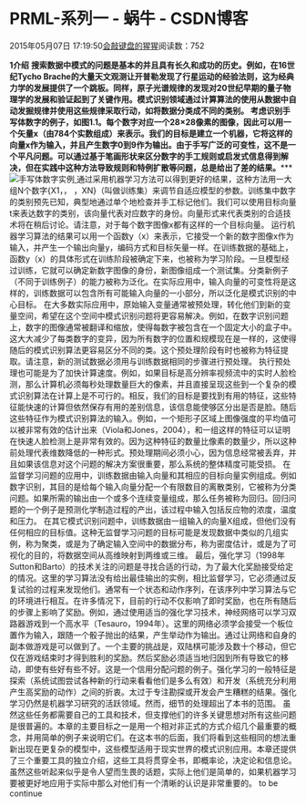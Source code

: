 
# PRML-系列一 - 蜗牛 - CSDN博客


2015年05月07日 17:19:50[会敲键盘的猩猩](https://me.csdn.net/u010182633)阅读数：752


**1介绍**
**搜索数据中模式的问题是基本的并且具有长久和成功的历史。例如，在16世纪Tycho Brache的大量天文观测让开普勒发现了行星运动的经验法则，这为经典力学的发展提供了一个跳板。同样，原子光谱规律的发现对20世纪早期的量子物理学的发展和验证起到了关键作用。模式识别领域通过计算算法的使用从数据中自动发掘规律并使用这些规律采取行动，如将数据分类成不同的类别。
考虑识别手写体数字的例子，如图1.1。每个数字对应一个28×28像素的图像，因此可以用一个矢量x（由784个实数组成）来表示。我们的目标是建立一个机器，它将这样的向量x作为输入，并且产生数字0到9作为输出。由于手写广泛的可变性，这不是一个平凡问题。可以通过基于笔画形状来区分数字的手工规则或启发式信息得到解决，但在实践中这种方法导致规则和特例扩散等问题，总是给出了差的结果。*****
![手写体数字实例](https://img-blog.csdn.net/20150507161554852)[ ](https://img-blog.csdn.net/20150507161554852)
通过采用机器学习方法可以得到更好的结果，这种方法用一大组N个数字{X1，， ，XN}（叫做训练集）来调节自适应模型的参数。训练集中数字的类别预先已知，典型地通过单个地检查并手工标记他们。我们可以使用目标向量t来表达数字的类别，该向量代表对应数字的身份。向量形式来代表类别的合适技术将在稍后讨论。请注意，对于每个数字图像x都有这样的一个目标向量。
运行机器学习算法的结果可以用一个函数y（x）来表示，它接受一个新的数字图像x作为输入，并产生一个输出向量y，编码方式和目标矢量一样。在训练数据的基础上，函数y（x）的具体形式在训练阶段被确定下来，也被称为学习阶段。一旦模型经过训练，它就可以确定新数字图像的身份，新图像组成一个测试集。分类新例子（不同于训练例子）的能力被称为泛化。在实际应用中，输入向量的可变性将是这样的，训练数据可以包含所有可能输入向量的一小部分，所以泛化是模式识别的中心目标。
在大多数实际应用中，原始输入变量通常被预处理，转化他们到新的变量空间，希望在这个空间中模式识别问题将更容易解决。例如，在数字识别问题上，数字的图像通常被翻译和缩放，使得每数字被包含在一个固定大小的盒子中。这大大减少了每类数字的变异，因为所有数字的位置和规模现在是一样的，这使得随后的模式识别算法更容易区分不同的类。这个预处理阶段有时也被称为特征提取。请注意，新的测试数据必须用与训练数据相同的步骤进行预处理。
执行预处理也可能是为了加快计算速度。例如，如果目标是高分辨率视频流中的实时人脸检测，那么计算机必须每秒处理数量巨大的像素，并且直接呈现这些到一个复杂的模式识别算法在计算上是不可行的。相反，我们的目标是要找到有用的特征，这些特征能快速的计算但依然保存有用的差别信息，该信息能使够区分出是否是脸。随后这些特征作为模式识别算法的输入。例如，一个矩形子区域上图像强度的平均值可以被非常有效的估计出来（Viola和Jones，2004），和一组这样的特征可以证明在快速人脸检测上是非常有效的。因为这种特征的数量比像素的数量少，所以这种前处理代表维数降低的一种形式。预处理期间必须小心，因为信息经常被丢弃，并且如果该信息对这个问题的解决方案很重要，那么系统的整体精度可能受损。
在监督学习问题的应用中，训练数据由输入向量和其相应的目标向量实例组成。例如数字识别，其目的是给每个输入向量分配一个有限数目的离散类别，它被称为分类问题。如果所需的输出由一个或多个连续变量组成，那么任务被称为回归。回归问题的一个例子是预测化学制造过程的产出，该过程中输入包括反应物的浓度，温度和压力。
在其它模式识别问题中，训练数据由一组输入的向量X组成，但他们没有任何相应的目标值。这种无监督学习问题的目标可能是发现数据中类似的几组实例，称为聚类，或是为了确定输入空间中的数据分布，称为密度估计，或是为了可视化的目的，将数据空间从高维映射到两维或三维。
最后，强化学习（1998年Sutton和Barto）的技术关注的问题是寻找合适的行动，为了最大化奖励接受给定的情况。这里的学习算法没有给出最佳输出的实例，相比监督学习，它必须通过反复试验的过程来发现他们。通常有一个状态和动作序列，在该序列中学习算法与它的环境进行相互。在许多情况下，目前的行动不仅影响了即时奖励，也在所有随后的步骤上影响了奖励。例如，通过使用适当的强化学习技术，神经网络可以学习双路器游戏到一个高水平（Tesauro，1994年）。这里的网络必须学会接受一个板位置作为输入，跟随一个骰子抛出的结果，产生举动作为输出。通过让网络和自身的副本做游戏是可以做到了。一个主要的挑战是，双陆棋可能涉及数十个移动，但它仅在游戏结束时才得到胜利的奖励。然后奖励必须适当地归因到所有导致它的移动，即使有些好有些不好。这是一个信用分配问题的例子。强化学习的一般特征是探索（系统试图尝试各种新的行动来看看他们是多么有效）和开发（系统充分利用产生高奖励的动作）之间的折衷。太过于专注勘探或开发会产生糟糕的结果。强化学习仍然是机器学习研究的活跃领域。然而，细节的处理超出了本书的范围。
虽然这些任务都需要自己的工具和技术，但支撑他们的许多关键思想对所有这些问题是很普遍的。本章的主要目标之一是用一个相对非正式的方式介绍几个最重要的概念，并用简单的例子来说明它们。在这本书的后面，我们将看到这些相同的想法重新出现在更复杂的模型中，这些模型适用于现实世界的模式识别应用。本章还提供了三个重要工具的独立介绍，这些工具将贯穿全书，即概率论，决定论和信息论。虽然这些听起来似乎是令人望而生畏的话题，实际上他们是简单的，如果机器学习要被更好地应用于实际中那么对他们有一个清晰的认识是非常重要的。
to be continue

